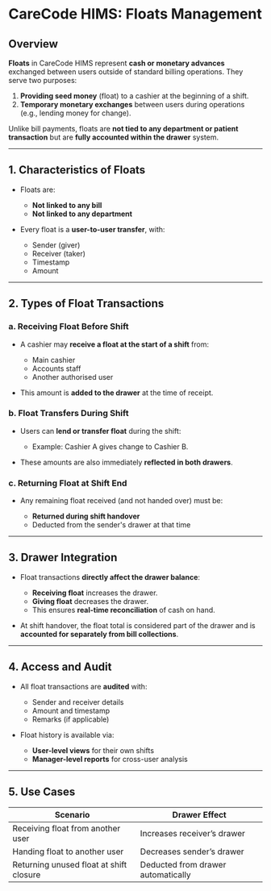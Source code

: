 # CareCode HIMS: Floats Management

## Overview

**Floats** in CareCode HIMS represent **cash or monetary advances** exchanged between users outside of standard billing operations. They serve two purposes:

1. **Providing seed money** (float) to a cashier at the beginning of a shift.
2. **Temporary monetary exchanges** between users during operations (e.g., lending money for change).

Unlike bill payments, floats are **not tied to any department or patient transaction** but are **fully accounted within the drawer** system.

---

## 1. Characteristics of Floats

* Floats are:

  * **Not linked to any bill**
  * **Not linked to any department**
* Every float is a **user-to-user transfer**, with:

  * Sender (giver)
  * Receiver (taker)
  * Timestamp
  * Amount

---

## 2. Types of Float Transactions

### a. **Receiving Float Before Shift**

* A cashier may **receive a float at the start of a shift** from:

  * Main cashier
  * Accounts staff
  * Another authorised user
* This amount is **added to the drawer** at the time of receipt.

### b. **Float Transfers During Shift**

* Users can **lend or transfer float** during the shift:

  * Example: Cashier A gives change to Cashier B.
* These amounts are also immediately **reflected in both drawers**.

### c. **Returning Float at Shift End**

* Any remaining float received (and not handed over) must be:

  * **Returned during shift handover**
  * Deducted from the sender's drawer at that time

---

## 3. Drawer Integration

* Float transactions **directly affect the drawer balance**:

  * **Receiving float** increases the drawer.
  * **Giving float** decreases the drawer.
  * This ensures **real-time reconciliation** of cash on hand.
* At shift handover, the float total is considered part of the drawer and is **accounted for separately from bill collections**.

---

## 4. Access and Audit

* All float transactions are **audited** with:

  * Sender and receiver details
  * Amount and timestamp
  * Remarks (if applicable)

* Float history is available via:

  * **User-level views** for their own shifts
  * **Manager-level reports** for cross-user analysis

---

## 5. Use Cases

| Scenario                                | Drawer Effect                      |
| --------------------------------------- | ---------------------------------- |
| Receiving float from another user       | Increases receiver’s drawer        |
| Handing float to another user           | Decreases sender’s drawer          |
| Returning unused float at shift closure | Deducted from drawer automatically |


